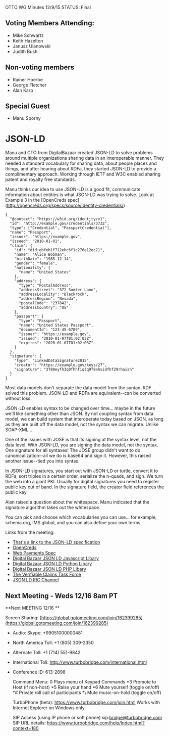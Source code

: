 OTTO WG Minutes 12/9/15
STATUS: Final

## Voting Members Attending:
 - Mike Schwartz
 - Keith Hazelton
 - Janusz Ulanowski
 - Judith Bush

## Non-voting members
 - Rainer Hoerbe
 - George Fletcher
 - Alan Karp
 
## Special Guest
 - Manu Sporny
 
# JSON-LD

Manu and CTO from DigitalBazaar created JSON-LD to solve problems around multiple organizations
sharing data in an interoperable manner. They needed a standard vocabulary for sharing data, 
about people places and things, and after hearing about RDFa, they started JSON-LD to provide a 
complimentary approach. Working through IETF and W3C enabled sharing patent and royalty free standards. 

Manu thinks our idea to use JSON-LD is a good fit, communicate information about entities 
is what JSON-LD was trying to solve. Look at Example 3 in the [OpenCreds spec]
(http://opencreds.org/specs/source/identity-credentials/)

    {
      "@context": "https://w3id.org/identity/v1",
      "id": "http://example.gov/credentials/3732",
      "type": ["Credential", "PassportCredential"],
      "name": "Passport",
      "issuer": "https://example.gov",
      "issued": "2010-01-01",
      "claim": {
        "id": "did:ebfeb1f712ebc6f1c276e12ec21",
        "name": "Alice Bobman",
        "birthDate": "1985-12-14",
        "gender": "female",
        "nationality": {
          "name": "United States"
        },
        "address": {
          "type": "PostalAddress",
          "addressStreet": "372 Sumter Lane",
          "addressLocality": "Blackrock",
          "addressRegion": "Nevada",
          "postalCode": "237842",
          "addressCountry": "US"
        },
        "passport": {
          "type": "Passport",
          "name": "United States Passport",
          "documentId": "123-45-6789",
          "issuer": "https://example.gov",
          "issued": "2010-01-07T01:02:03Z",
          "expires": "2020-01-07T01:02:03Z"
        }
      },
      "signature": {
        "type": "LinkedDataSignature2015",
        "creator": "https://example.gov/keys/27",
        "signature": "3780eyfh3q0fhhfiq3q9f8ahsidfhf29rhaish"
      }
    }

Most data models don't separate the data model from the syntax. RDF solved this problem. JSON-LD and RDFa 
are equivalent--can be converted without loss. 

JSON-LD enables syntax to be changed over time... maybe in the future we'll like something other than JSON.
By not coupling syntax from data model, we can build system that interoperate today based on JSON, as long
as they are built off the data model, not the syntax we can migrate. Unlike SOAP-XML...

One of the issues with JOSE is that its signing at the syntax level, not the data level. With JSON-LD, you
are signing the data model, not the syntax. One signature for all syntaxes! The JOSE group didn't want to
do canonicalization--all we do is base64 and sign it. However, this raised another issue--tied you into 
syntax.

In JSON-LD signatures, you start out with JSON-LD or turtle, convert it to RDFa, sort triples in a certain order, 
serialize the n-quads, and sign. We turn the web into a giant PKI. Usually for digital signatures you need to
register public key out of band. In the signature field, the creator field references the public key.

Alan raised a question about the whitespace. Manu indicated that the signature algorithm takes out the whitespace.

You can pick and choose which vocabularies you can use... for example, schema.org, IMS global, and you can
also define your own terms. 

Links from the meeting:

 - [That's a link to the JSON-LD specification](http://www.w3.org/TR/json-ld/)
 - [OpenCreds](http://opencreds.org/specs/source/identity-credentials/)
 - [Web Payments Spec](https://web-payments.org/specs/source/ld-signatures/)
 - [Digital Bazaar JSON LD Javascript Libary](https://github.com/digitalbazaar/jsonld.js)
 - [Digital Bazaar JSON LD Python Libary](https://github.com/digitalbazaar/pyld)
 - [Digital Bazaar JSON LD PHP Libary](https://github.com/digitalbazaar/php-json-ld)
 - [The Verifiable Claims Task Force](http://w3c.github.io/vctf/)
 - [JSON LD IRC Channel](http://webchat.freenode.net/?channels=#json-ld)

## Next Meeting - Weds 12/16 8am PT 

**Next MEETING 12/16 **

Screen Sharing: [https://global.gotomeeting.com/join/162399285](https://global.gotomeeting.com/join/162399285)

 - Audio: Skype: +99051000000481
 - North America Toll: +1 (805) 309-2350
 - Alternate Toll: +1 (714) 551-9842
 - International Toll: http://www.turbobridge.com/international.html

 - Conference ID: 613-2898

    Command Menu: 0 Plays menu of Keypad Commands *3 Promote to Host (if non-host) *5 Raise your hand 
    *6 Mute yourself (toggle on/off) *# Private roll call of participants *\ Mute music-on-hold (toggle on/off)

    TurboPhone (beta): https://www.turbobridge.com/join.html Works with Internet Explorer on Windows only

    SIP Access (using IP phone or soft phone) sip:bridge@turbobridge.com
    SIP URL details: https://www.turbobridge.com/help/Index.html?context=180


